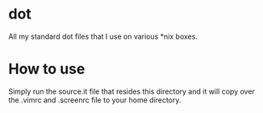 dot
===

All my standard dot files that I use on various *nix boxes.

# How to use

Simply run the source.it file that resides this directory and it will copy over the .vimrc and .screenrc file to your home directory.



